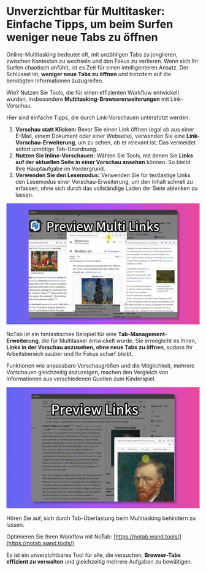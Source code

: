 # Unverzichtbar für Multitasker: Einfache Tipps, um beim Surfen weniger neue Tabs zu öffnen

Online-Multitasking bedeutet oft, mit unzähligen Tabs zu jonglieren, zwischen Kontexten zu wechseln und den Fokus zu verlieren. Wenn sich Ihr Surfen chaotisch anfühlt, ist es Zeit für einen intelligenteren Ansatz. Der Schlüssel ist, **weniger neue Tabs zu öffnen** und trotzdem auf die benötigten Informationen zuzugreifen.

Wie? Nutzen Sie Tools, die für einen effizienten Workflow entwickelt wurden, insbesondere **Multitasking-Browsererweiterungen** mit Link-Vorschau.

Hier sind einfache Tipps, die durch Link-Vorschauen unterstützt werden:

1.  **Vorschau statt Klicken:** Bevor Sie einen Link öffnen (egal ob aus einer E-Mail, einem Dokument oder einer Webseite), verwenden Sie eine **Link-Vorschau-Erweiterung**, um zu sehen, ob er relevant ist. Das vermeidet sofort unnötige Tab-Unordnung.
2.  **Nutzen Sie Inline-Vorschauen:** Wählen Sie Tools, mit denen Sie **Links auf der aktuellen Seite in einer Vorschau ansehen** können. So bleibt Ihre Hauptaufgabe im Vordergrund.
3.  **Verwenden Sie den Lesemodus:** Verwenden Sie für textlastige Links den Lesemodus einer Vorschau-Erweiterung, um den Inhalt schnell zu erfassen, ohne sich durch das vollständige Laden der Seite ablenken zu lassen.

![Multitasking mit Link-Vorschau](../images/notab1.png)

NoTab ist ein fantastisches Beispiel für eine **Tab-Management-Erweiterung**, die für Multitasker entwickelt wurde. Sie ermöglicht es Ihnen, **Links in der Vorschau anzusehen, ohne neue Tabs zu öffnen**, sodass Ihr Arbeitsbereich sauber und Ihr Fokus scharf bleibt.

Funktionen wie anpassbare Vorschaugrößen und die Möglichkeit, mehrere Vorschauen gleichzeitig anzuzeigen, machen den Vergleich von Informationen aus verschiedenen Quellen zum Kinderspiel.

![NoTab Funktion für mehrere Vorschauen](../images/notab2.png)

Hören Sie auf, sich durch Tab-Überlastung beim Multitasking behindern zu lassen.

Optimieren Sie Ihren Workflow mit NoTab: [https://notab.wand.tools/](https://notab.wand.tools/)

Es ist ein unverzichtbares Tool für alle, die versuchen, **Browser-Tabs effizient zu verwalten** und gleichzeitig mehrere Aufgaben zu bewältigen.